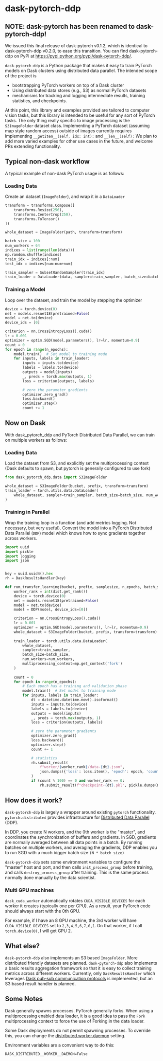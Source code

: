 # dask-pytorch-ddp

## NOTE: dask-pytorch has been renamed to dask-pytorch-ddp!
We issued this final release of dask-pytorch v0.1.2, which is identical to dask-pytorch-ddp v0.2.0, to ease this transition. You can find dask-pytorch-ddp on PyPI at https://pypi.python.org/pypi/dask-pytorch-ddp/.


<!-- ![GitHub Actions](https://github.com/saturncloud/dask-pytorch-ddp/workflows/GitHub%20Actions/badge.svg) [![PyPI Version](https://img.shields.io/pypi/v/prefect-saturn.svg)](https://pypi.org/project/prefect-saturn) -->

`dask-pytorch-ddp` is a Python package that makes it easy to train PyTorch models on Dask clusters using distributed data parallel.  The intended scope of the project is
- bootstrapping PyTorch workers on top of a Dask cluster
- Using distributed data stores (e.g., S3) as normal PyTorch datasets
- mechanisms for tracking and logging intermediate results, training statistics, and checkpoints.

At this point, this library and examples provided are tailored to computer vision tasks, but this library is intended to be useful for any sort of PyTorch tasks. The only thing really specific to image processing is the `S3ImageFolder` dataset class. Implementing a PyTorch dataset (assuming map style random access) outside of images currently requires implementing `__getitem__(self, idx: int):` and `__len__(self):` We plan to add more varied examples for other use cases in the future, and welcome PRs extending functionality.

## Typical non-dask workflow

A typical example of non-dask PyTorch usage is as follows:

### Loading Data
Create an dataset (`ImageFolder`), and wrap it in a `DataLoader`

```python
transform = transforms.Compose([
    transforms.Resize(256),
    transforms.CenterCrop(250),
    transforms.ToTensor()
])

whole_dataset = ImageFolder(path, transform=transform)

batch_size = 100
num_workers = 64
indices = list(range(len(data)))
np.random.shuffle(indices)
train_idx = indices[:num]
test_idx = indices[num:num+num]

train_sampler = SubsetRandomSampler(train_idx)
train_loader = DataLoader(data, sampler=train_sampler, batch_size=batch_size, num_workers=num_workers)
```

### Training a Model
Loop over the dataset, and train the model by stepping the optimizer

```python
device = torch.device(0)
net = models.resnet18(pretrained=False)
model = net.to(device)
device_ids = [0]

criterion = nn.CrossEntropyLoss().cuda()
lr = 0.001
optimizer = optim.SGD(model.parameters(), lr=lr, momentum=0.9)
count = 0
for epoch in range(n_epochs):
    model.train()  # Set model to training mode
    for inputs, labels in train_loader:
        inputs = inputs.to(device)
        labels = labels.to(device)
        outputs = model(inputs)
        _, preds = torch.max(outputs, 1)
        loss = criterion(outputs, labels)

        # zero the parameter gradients
        optimizer.zero_grad()
        loss.backward()
        optimizer.step()
        count += 1
```

## Now on Dask

With dask_pytorch_ddp and PyTorch Distributed Data Parallel, we can train on multiple workers as follows:

### Loading Data
Load the dataset from S3, and explicitly set the multiprocessing context (Dask defaults to spawn, but pytorch is generally configured to use fork)

```python
from dask_pytorch_ddp.data import S3ImageFolder

whole_dataset = S3ImageFolder(bucket, prefix, transform=transform)
train_loader = torch.utils.data.DataLoader(
    whole_dataset, sampler=train_sampler, batch_size=batch_size, num_workers=num_workers, multiprocessing_context=mp.get_context('fork')
)
```

### Training in Parallel

Wrap the training loop in a function (and add metrics logging.  Not necessary, but very useful).  Convert the model into a PyTorch Distributed Data Parallel (`DDP`) model which knows how to sync gradients together across workers.

```python
import uuid
import pickle
import logging
import json


key = uuid.uuid4().hex
rh = DaskResultsHandler(key)

def run_transfer_learning(bucket, prefix, samplesize, n_epochs, batch_size, num_workers, train_sampler):
    worker_rank = int(dist.get_rank())
    device = torch.device(0)
    net = models.resnet18(pretrained=False)
    model = net.to(device)
    model = DDP(model, device_ids=[0])

    criterion = nn.CrossEntropyLoss().cuda()
    lr = 0.001
    optimizer = optim.SGD(model.parameters(), lr=lr, momentum=0.9)
    whole_dataset = S3ImageFolder(bucket, prefix, transform=transform)
    
    train_loader = torch.utils.data.DataLoader(
        whole_dataset,
        sampler=train_sampler,
        batch_size=batch_size,
        num_workers=num_workers,
        multiprocessing_context=mp.get_context('fork')
    )
    
    count = 0
    for epoch in range(n_epochs):
        # Each epoch has a training and validation phase
        model.train()  # Set model to training mode
        for inputs, labels in train_loader:
            dt = datetime.datetime.now().isoformat()
            inputs = inputs.to(device)
            labels = labels.to(device)
            outputs = model(inputs)
            _, preds = torch.max(outputs, 1)
            loss = criterion(outputs, labels)

            # zero the parameter gradients
            optimizer.zero_grad()
            loss.backward()
            optimizer.step()
            count += 1

            # statistics
            rh.submit_result(
                f"worker/{worker_rank}/data-{dt}.json",
                json.dumps({'loss': loss.item(), 'epoch': epoch, 'count': count, 'worker': worker_rank})
            )
            if (count % 100) == 0 and worker_rank == 0:
                rh.submit_result(f"checkpoint-{dt}.pkl", pickle.dumps(model.state_dict()))

```

## How does it work?

`dask-pytorch-ddp` is largely a wrapper around existing `pytorch` functionality.  `pytorch.distributed` provides infrastructure for [Distributed Data Parallel](https://pytorch.org/tutorials/intermediate/ddp_tutorial.html) (DDP).

In DDP, you create N workers, and the 0th worker is the "master", and coordinates the synchronization of buffers and gradients.  In SGD, gradients are normally averaged between all data points in a batch.  By running batches on multiple workers, and averaging the gradients, DDP enables you to run SGD with a much bigger batch size `(N * batch_size)`

`dask-pytorch-ddp` sets some environment variables to configure the "master" host and port, and then calls `init_process_group` before training, and calls `destroy_process_group` after training.  This is the same process normally done manually by the data scientist.

### Multi GPU machines
`dask_cuda_worker` automatically rotates `CUDA_VISIBLE_DEVICES` for each worker it creates (typically one per GPU).  As a result, your PyTorch code should always start with the 0th GPU.

For example, if I have an 8 GPU machine, the 3rd worker will have `CUDA_VISIBLE_DEVICES` set to `2,3,4,5,6,7,0,1`.  On that worker, if I call `torch.device(0)`, I will get GPU 2.

## What else?

`dask-pytorch-ddp` also implements an S3 based `ImageFolder`.  More distributed friendly datasets are planned.  `dask-pytorch-ddp` also implements a basic results aggregation framework so that it is easy to collect training metrics across different workers.  Currently, only `DaskResultsHandler` which leverages [Dask pub-sub communication protocols][1] is implemented, but an S3 based result handler is planned.

[1]:https://docs.dask.org/en/latest/futures.html#publish-subscribe

## Some Notes

Dask generally spawns processes.  PyTorch generally forks.  When using a multiprocessing enabled data loader, it is a good idea to pass the `Fork` multiprocessing context to force the use of Forking in the data loader.

Some Dask deployments do not permit spawning processes.  To override this, you can change the [distributed.worker.daemon](https://docs.dask.org/en/latest/configuration-reference.html#distributed.worker.daemon) setting.

Environment variables are a convenient way to do this:

```
DASK_DISTRIBUTED__WORKER__DAEMON=False
```
